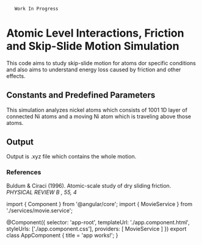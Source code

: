 
```html
   Work In Progress
```

# Atomic Level Interactions, Friction and Skip-Slide Motion Simulation

This code aims to study skip-slide motion for atoms dor specific conditions and also aims to understand energy loss caused by friction and other effects.

## Constants and Predefined Parameters

This simulation analyzes nickel atoms which consists of 1001 1D layer of connected Ni atoms and a moving Ni atom which is traveling above those atoms.

## Output

Output is .xyz file which contains the whole motion.

### References

Buldum & Ciraci (1996). Atomic-scale study of dry sliding friction. *PHYSICAL REVIEW B , 55, 4*

import { Component } from '@angular/core';
import { MovieService } from './services/movie.service';

@Component({
  selector: 'app-root',
  templateUrl: './app.component.html',
  styleUrls: ['./app.component.css'],
  providers: [ MovieService ]
})
export class AppComponent {
  title = 'app works!';
}
